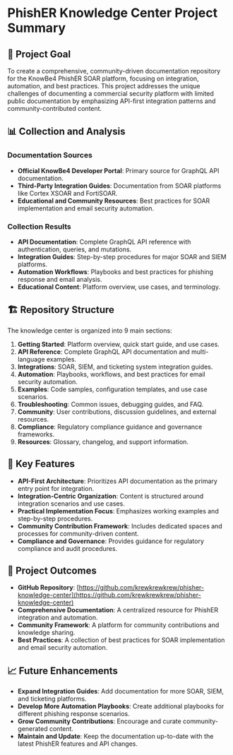 # PhishER Knowledge Center Project Summary

## 🎯 Project Goal

To create a comprehensive, community-driven documentation repository for the KnowBe4 PhishER SOAR platform, focusing on integration, automation, and best practices. This project addresses the unique challenges of documenting a commercial security platform with limited public documentation by emphasizing API-first integration patterns and community-contributed content.

## 📊 Collection and Analysis

### Documentation Sources

- **Official KnowBe4 Developer Portal**: Primary source for GraphQL API documentation.
- **Third-Party Integration Guides**: Documentation from SOAR platforms like Cortex XSOAR and FortiSOAR.
- **Educational and Community Resources**: Best practices for SOAR implementation and email security automation.

### Collection Results

- **API Documentation**: Complete GraphQL API reference with authentication, queries, and mutations.
- **Integration Guides**: Step-by-step procedures for major SOAR and SIEM platforms.
- **Automation Workflows**: Playbooks and best practices for phishing response and email analysis.
- **Educational Content**: Platform overview, use cases, and terminology.

## 🏗️ Repository Structure

The knowledge center is organized into 9 main sections:

1.  **Getting Started**: Platform overview, quick start guide, and use cases.
2.  **API Reference**: Complete GraphQL API documentation and multi-language examples.
3.  **Integrations**: SOAR, SIEM, and ticketing system integration guides.
4.  **Automation**: Playbooks, workflows, and best practices for email security automation.
5.  **Examples**: Code samples, configuration templates, and use case scenarios.
6.  **Troubleshooting**: Common issues, debugging guides, and FAQ.
7.  **Community**: User contributions, discussion guidelines, and external resources.
8.  **Compliance**: Regulatory compliance guidance and governance frameworks.
9.  **Resources**: Glossary, changelog, and support information.

## 🔧 Key Features

- **API-First Architecture**: Prioritizes API documentation as the primary entry point for integration.
- **Integration-Centric Organization**: Content is structured around integration scenarios and use cases.
- **Practical Implementation Focus**: Emphasizes working examples and step-by-step procedures.
- **Community Contribution Framework**: Includes dedicated spaces and processes for community-driven content.
- **Compliance and Governance**: Provides guidance for regulatory compliance and audit procedures.

## 🚀 Project Outcomes

- **GitHub Repository**: [https://github.com/krewkrewkrew/phisher-knowledge-center](https://github.com/krewkrewkrew/phisher-knowledge-center)
- **Comprehensive Documentation**: A centralized resource for PhishER integration and automation.
- **Community Framework**: A platform for community contributions and knowledge sharing.
- **Best Practices**: A collection of best practices for SOAR implementation and email security automation.

## 📈 Future Enhancements

- **Expand Integration Guides**: Add documentation for more SOAR, SIEM, and ticketing platforms.
- **Develop More Automation Playbooks**: Create additional playbooks for different phishing response scenarios.
- **Grow Community Contributions**: Encourage and curate community-generated content.
- **Maintain and Update**: Keep the documentation up-to-date with the latest PhishER features and API changes.

